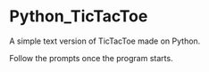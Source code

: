 # Python_TicTacToe
A simple text version of TicTacToe made on Python.

Follow the prompts once the program starts.
